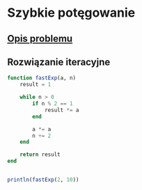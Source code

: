 # Szybkie potęgowanie

## [Opis problemu](../../../../algorithms/numerical-methods/fast-exp.md)


## Rozwiązanie iteracyjne

```julia linenums="1"
function fastExp(a, n)
    result = 1

    while n > 0
        if n % 2 == 1
            result *= a
        end

        a *= a
        n ÷= 2
    end

    return result
end


println(fastExp(2, 10))
```

